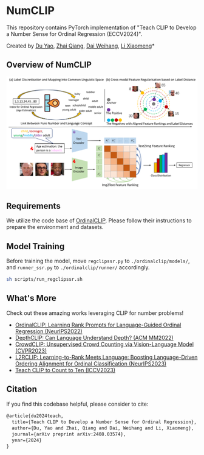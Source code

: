 # NumCLIP

This repository contains PyTorch implementation of "Teach CLIP to Develop a Number Sense for Ordinal Regression (ECCV2024)".

Created by [Du Yao](https://scholar.google.com.hk/citations?user=8krbrWsAAAAJ&hl=zh-CN), [Zhai Qiang](https://scholar.google.com.hk/citations?hl=zh-CN&user=3I5VuhUAAAAJ), [Dai Weihang](https://scholar.google.com.hk/citations?hl=zh-CN&user=4iTfHyQAAAAJ), [Li Xiaomeng](https://xmengli.github.io/)\*

## Overview of NumCLIP
![intro](figs/numclip.png)

## Requirements
We utilize the code base of [OrdinalCLIP](https://github.com/xk-huang/OrdinalCLIP). Please follow their instructions to prepare the environment and datasets.

## Model Training
Before training the model, move `regclipssr.py` to `./ordinalclip/models/`, and `runner_ssr.py` to `./ordinalclip/runner/` accordingly.

```bash
sh scripts/run_regclipssr.sh
```



## What's More
Check out these amazing works leveraging CLIP for number problems!

- [OrdinalCLIP: Learning Rank Prompts for Language-Guided Ordinal Regression (NeurIPS2022)](https://github.com/xk-huang/OrdinalCLIP)
- [DepthCLIP: Can Language Understand Depth? (ACM MM2022)](https://github.com/Adonis-galaxy/DepthCLIP?tab=readme-ov-file#depthclip-can-language-understand-depth)
- [CrowdCLIP: Unsupervised Crowd Counting via Vision-Language Model (CVPR2023)](https://github.com/dk-liang/CrowdCLIP)
- [L2RCLIP: Learning-to-Rank Meets Language: Boosting Language-Driven Ordering Alignment for Ordinal Classification (NeurIPS2023)](https://github.com/raywang335/L2RCLIP)
- [Teach CLIP to Count to Ten (ICCV2023)](https://teaching-clip-to-count.github.io/)


## Citation
If you find this codebase helpful, please consider to cite:

```
@article{du2024teach,
  title={Teach CLIP to Develop a Number Sense for Ordinal Regression},
  author={Du, Yao and Zhai, Qiang and Dai, Weihang and Li, Xiaomeng},
  journal={arXiv preprint arXiv:2408.03574},
  year={2024}
}
```
